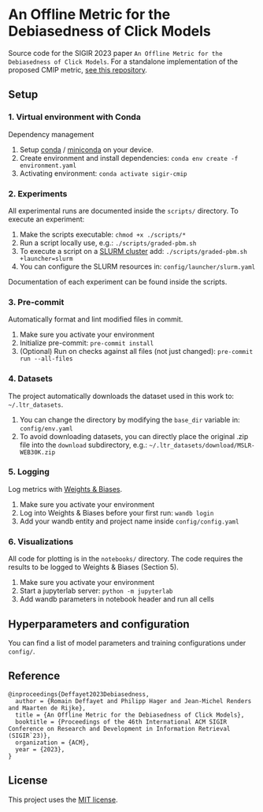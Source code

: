 # An Offline Metric for the Debiasedness of Click Models
Source code for the SIGIR 2023 paper `An Offline Metric for the Debiasedness of Click Models`. For a standalone implementation of the proposed CMIP metric, [see this repository](https://github.com/philipphager/CMIP).

## Setup
### 1. Virtual environment with Conda

Dependency management

1. Setup [conda](https://www.anaconda.com/)
   / [miniconda](https://docs.conda.io/en/latest/miniconda.html) on your device.
2. Create environment and install dependencies: `conda env create -f environment.yaml`
3. Activating environment: `conda activate sigir-cmip`

### 2. Experiments

All experimental runs are documented inside the `scripts/` directory. To execute an experiment: 

1. Make the scripts executable: `chmod +x ./scripts/*`
2. Run a script locally use, e.g.: `./scripts/graded-pbm.sh`
3. To execute a script on a [SLURM cluster](https://slurm.schedmd.com/documentation.html) add: `./scripts/graded-pbm.sh +launcher=slurm`
4. You can configure the SLURM resources in: `config/launcher/slurm.yaml`

Documentation of each experiment can be found inside the scripts.

### 3. Pre-commit

Automatically format and lint modified files in commit.

1. Make sure you activate your environment
2. Initialize pre-commit: `pre-commit install`
3. (Optional) Run on checks against all files (not just
   changed): `pre-commit run --all-files`

### 4. Datasets

The project automatically downloads the dataset used in this work to: `~/.ltr_datasets`.

1. You can change the directory by modifying the `base_dir` variable in: `config/env.yaml`
2. To avoid downloading datasets, you can directly place the original .zip file into
   the `download` subdirectory, e.g.:
   `~/.ltr_datasets/download/MSLR-WEB30K.zip`

### 5. Logging

Log metrics with [Weights & Biases](https://github.com/wandb/wandb).

1. Make sure you activate your environment
2. Log into Weights & Biases before your first run: `wandb login`
3. Add your wandb entity and project name inside `config/config.yaml`

### 6. Visualizations

All code for plotting is in the `notebooks/` directory. The code requires the results to be logged to Weights & Biases (Section 5).

1. Make sure you activate your environment
2. Start a jupyterlab server: `python -m jupyterlab`
3. Add wandb parameters in notebook header and run all cells

## Hyperparameters and configuration
You can find a list of model parameters and training configurations under `config/`.

## Reference
```
@inproceedings{Deffayet2023Debiasedness,
  author = {Romain Deffayet and Philipp Hager and Jean-Michel Renders and Maarten de Rijke},
  title = {An Offline Metric for the Debiasedness of Click Models},
  booktitle = {Proceedings of the 46th International ACM SIGIR Conference on Research and Development in Information Retrieval (SIGIR`23)},
  organization = {ACM},
  year = {2023},
}
```

## License
This project uses the [MIT license](https://github.com/philipphager/sigir-cmip/blob/main/LICENSE).

